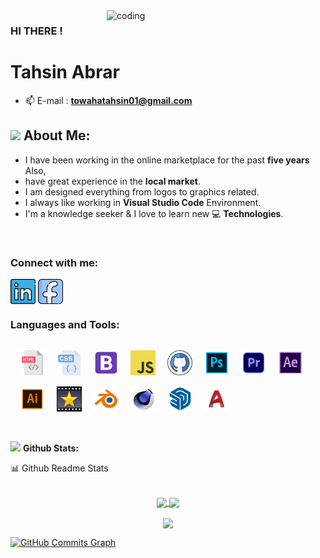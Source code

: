 <img align="right" alt="coding" width="350" src="https://i.pinimg.com/originals/e4/26/70/e426702edf874b181aced1e2fa5c6cde.gif">

### HI THERE !

<h1>Tahsin Abrar</h1>

- 📫 E-mail : **towahatahsin01@gmail.com**

## <img src="https://media.giphy.com/media/WUlplcMpOCEmTGBtBW/giphy.gif" width="40"> **About Me:**


- I have been working in the online marketplace for the past **five years** Also,
- have great experience in the **local market**. 
- I am designed everything from logos to graphics related.
- I always like working in **Visual Studio Code** Environment.
- I'm a knowledge seeker & I love to learn new 💻 **Technologies**.

</br>

### Connect with me:

<p align="left">
<a href="https://www.linkedin.com/in/muhammad-tahsin-abrar-124b2a190/" target="blank"><img align="center" src="./Social/linkedin.png" alt="https://www.linkedin.com/in/muhammad-tahsin-abrar-124b2a190/" height="40" width="40" /></a>
<a href="https://www.facebook.com/tahsin.towaha" target="blank"><img align="center" src="./Social/Facebook.png" alt="https://www.facebook.com/tahsin.towaha" height="40" width="40" /></a>

</p

<br />

### Languages and Tools:

<p align="left">
<img src="./Skillicons/html.png" alt="" height="40" width="40" style='margin-top:15px; margin-left:15px '/>
<img src="./Skillicons/css.png" alt="" height="40" width="40" style='margin-top:15px; margin-left:15px '/>
<img src="./Skillicons/bootstrap.png" alt="" height="40" width="40" style='margin-top:15px; margin-left:15px '/>
<img src="./Skillicons/JavaScript.png" alt="" height="40" width="40" style='margin-top:15px; margin-left:15px '/>
<img src="./Skillicons/github.png" alt="" height="40" width="40" style='margin-top:15px; margin-left:15px '/>
<img src="./Skillicons/photoshop.png" alt="" height="40" width="40" style='margin-top:15px; margin-left:15px '/>
<img src="./Skillicons/PremierePro.png" alt="" height="40" width="40" style='margin-top:15px; margin-left:15px '/>
<img src="./Skillicons/AdobeAfterEffects.png" alt="" height="40" width="40" style='margin-top:15px; margin-left:15px '/>
<img src="./Skillicons/AI.png" alt="" height="40" width="40" style='margin-top:15px; margin-left:15px '/>
<img src="./Skillicons/VideoPad.jpg" alt="" height="40" width="40" style='margin-top:15px; margin-left:15px '/>
<img src="./Skillicons/Blender.png" alt="" height="40" width="40" style='margin-top:15px; margin-left:15px '/>
<img src="./Skillicons/c4d.png" alt="" height="40" width="40" style='margin-top:15px; margin-left:15px '/>
<img src="./Skillicons/sketchup.png" alt="" height="40" width="40" style='margin-top:15px; margin-left:15px '/>
<img src="./Skillicons/autocad.png" alt="" height="40" width="40" style='margin-top:15px; margin-left:15px '/>

</p>
<br />

<img src="https://media.giphy.com/media/ZCN6F3FAkwsyOGU2RS/giphy.gif" width="40"> **Github Stats:**

  <summary>📊 Github Readme Stats</summary>
 </br>
 <p align="center">
  <a href="https://github.com/Tahsin000">
   <img width="430" align="center" src="https://github-readme-stats.vercel.app/api?username=tahsin000&show_icons=true&theme=radical&count_private=true">
  </a>
  <a href="https://github.com/Tahsin000">
    <img align="center" src="https://github-readme-stats.anuraghazra1.vercel.app/api/top-langs/?username=tahsin000&layout=compact&theme=radical&langs_count=6" />
  </a>
 </p>
<p align="center">
   <img align="center" src="https://github-readme-streak-stats.herokuapp.com/?user=tahsin000&theme=radical&hide_border=true"/>
</p>

<a href="http://www.github.com/tahsin000"><img src="https://activity-graph.herokuapp.com/graph?username=UbuntuEvangelist&bg_color=1c1917&color=ffffff&line=0891b2&point=ffffff&area_color=1c1917&area=true&hide_border=true&custom_title=GitHub%20Commits%20Graph" alt="GitHub Commits Graph" /></a>


